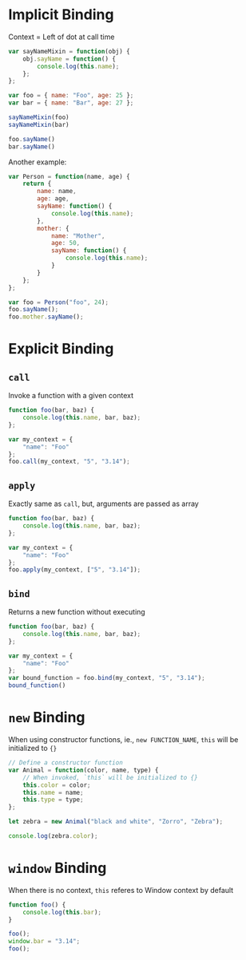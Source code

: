 # Implicit Binding
Context = Left of dot at call time

```Javascript
var sayNameMixin = function(obj) {
    obj.sayName = function() {
        console.log(this.name);
    };
};

var foo = { name: "Foo", age: 25 };
var bar = { name: "Bar", age: 27 };

sayNameMixin(foo)
sayNameMixin(bar)

foo.sayName()
bar.sayName()
```

Another example:
```Javascript
var Person = function(name, age) {
    return {
        name: name,
        age: age,
        sayName: function() {
            console.log(this.name);
        },
        mother: {
            name: "Mother",
            age: 50,
            sayName: function() {
                console.log(this.name);
            }
        }
    };
};

var foo = Person("foo", 24);
foo.sayName();
foo.mother.sayName();
```

# Explicit Binding

## `call`
Invoke a function with a given context

```Javascript
function foo(bar, baz) {
    console.log(this.name, bar, baz);
};

var my_context = {
    "name": "Foo"
};
foo.call(my_context, "5", "3.14");
```

## `apply`
Exactly same as `call`, but, arguments are passed as array

```Javascript
function foo(bar, baz) {
    console.log(this.name, bar, baz);
};

var my_context = {
    "name": "Foo"
};
foo.apply(my_context, ["5", "3.14"]);
```

## `bind`
Returns a new function without executing

```Javascript
function foo(bar, baz) {
    console.log(this.name, bar, baz);
};

var my_context = {
    "name": "Foo"
};
var bound_function = foo.bind(my_context, "5", "3.14");
bound_function()
```

# `new` Binding
When using constructor functions, ie., `new FUNCTION_NAME`, `this` will be initialized to `{}`

```Javascript
// Define a constructor function
var Animal = function(color, name, type) {
    // When invoked, `this` will be initialized to {}
    this.color = color;
    this.name = name;
    this.type = type;
};

let zebra = new Animal("black and white", "Zorro", "Zebra");

console.log(zebra.color);
```

# `window` Binding
When there is no context, `this` referes to Window context by default

```Javascript
function foo() {
    console.log(this.bar);
}

foo();
window.bar = "3.14";
foo();
```

